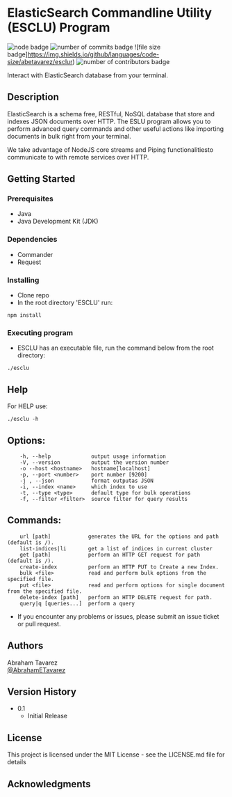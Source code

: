 # ElasticSearch Commandline Utility (ESCLU) Program
![node badge](https://img.shields.io/node/v/commander)
![number of commits badge](https://img.shields.io/github/commit-activity/y/abetavarez/esclu)
![file size badge]https://img.shields.io/github/languages/code-size/abetavarez/esclur)
![number of contributors badge](https://img.shields.io/github/contributors/abetavarez/esclu)


Interact with ElasticSearch database from your terminal.

## Description

ElasticSearch is a schema free, RESTful, NoSQL database that store and indexes JSON documents over HTTP.
The ESLU program allows you to perform advanced query commands and other useful actions like importing documents in bulk right from your terminal.

We take advantage of NodeJS core streams and Piping functionalitiesto communicate to with remote services over HTTP.

## Getting Started

### Prerequisites

- Java
- Java Development Kit (JDK)

### Dependencies

- Commander
- Request

### Installing

- Clone repo
- In the root directory 'ESCLU' run:

```
npm install
```

### Executing program

- ESCLU has an executable file, run the command below from the root directory:

```
./esclu
```

## Help

For HELP use:

```
./esclu -h
```

## Options:

```
    -h, --help             output usage information
    -V, --version          output the version number
    -o --host <hostname>   hostname[localhost]
    -p, --port <number>    port number [9200]
    -j , --json            format outputas JSON
    -i, --index <name>     which index to use
    -t, --type <type>      default type for bulk operations
    -f, --filter <filter>  source filter for query results
```

## Commands:

```
    url [path]            generates the URL for the options and path (default is /).
    list-indices|li       get a list of indices in current cluster
    get [path]            perform an HTTP GET request for path (default is /).
    create-index          perform an HTTP PUT to Create a new Index.
    bulk <file>           read and perform bulk options from the specified file.
    put <file>            read and perform options for single document from the specified file.
    delete-index [path]   perform an HTTP DELETE request for path.
    query|q [queries...]  perform a query
```

- If you encounter any problems or issues, please submit an issue ticket or pull request.

## Authors

Abraham Tavarez  
[@AbrahamETavarez](https://www.linkedin.com/in/abrahametavarez/)

## Version History

- 0.1
  - Initial Release

## License

This project is licensed under the MIT License - see the LICENSE.md file for details

## Acknowledgments
